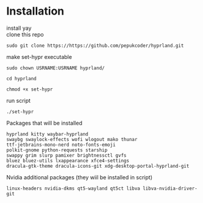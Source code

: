 # Installation
install yay \
clone this repo
```
sudo git clone https://https://github.com/pepukcoder/hyprland.git
```
make set-hypr executable
```
sudo chown USRNAME:USRNAME hyprland/
```
```
cd hyprland
```
```
chmod +x set-hypr
```
run script
```
./set-hypr
```
Packages that will be installed
```
hyprland kitty waybar-hyprland
swaybg swaylock-effects wofi wlogout mako thunar
ttf-jetbrains-mono-nerd noto-fonts-emoji
polkit-gnome python-requests starship
swappy grim slurp pamixer brightnessctl gvfs
bluez bluez-utils lxappearance xfce4-settings
dracula-gtk-theme dracula-icons-git xdg-desktop-portal-hyprland-git
```
Nvidia additional packages (they wiil be installed in script)
```
linux-headers nvidia-dkms qt5-wayland qt5ct libva libva-nvidia-driver-git
```
